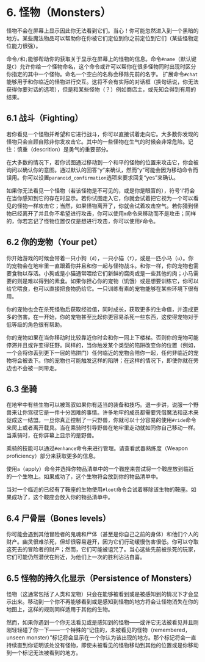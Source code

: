 # 6. 怪物（Monsters）

怪物不会在屏幕上显示因此你无法看到它们。当心！你可能忽然进入到一个黑暗的地方。某些魔法物品可以帮助你在你被它们定位到你之前定位到它们（某些怪物定位能力很强）。

命令`/`和`;`能够帮助你的获取关于显示在屏幕上的怪物的信息。命令`#name`（默认键是`C`）允许你给一个怪物命名，这个命令或许可以帮你在很多怪物同时出现时区分你指定的其中一个怪物。命名一个空白的名称会移除先前的名字。
扩展命令`#chat`能够用于和你临近的怪物进行交互。这将不会有实际的对话框（换句话说，你无法获得你要对话的选项），但是和某些怪物（？）例如商店主，或先知会得到有用的结果。

## 6.1 战斗（Fighting）

若你看见一个怪物并希望和它进行战斗，你可以直接试着走向它。大多数你发现的怪物只会自顾自除非你发攻击它。其中的一些怪物在生气的时候会非常危险。记住：慎重（descrition）是勇气的重要部分。

在大多数的情况下，若你试图通过移动到一个和平的怪物的位置来攻击它，你会被询问以确认你的意图。通过默认的回答“y”来确认，然而“y”可能会因为移动命令而误用。你可以设置`paranoid_confirmation`选项来要求回复“yes”来确认。

如果你无法看见一个怪物（若该怪物是不可见的，或是你是眼盲的），符号‘I’将会在当你感知到它的存在时显示。若你试图走入它，你就会试着把它视为一个可以看见的怪物一样攻击它；当然，如果怪物离开了，你就会试着攻击空气。若你猜到怪物已经离开了并且你不希望进行攻击，你可以使用`m`命令来移动而不是攻击；同样的，你若忘记了怪物位置仅仅是想进行攻击，你可以使用`F`命令。

## 6.2 你的宠物（Your pet）

你开始游戏的时候会带着一只小狗（`d`），一只小猫（`f`），或是一匹小马（`u`）。你的宠物会在地牢里一直跟着你并且和你一起与怪物战斗。和你一样，你的宠物也需要食物以存活。小狗或是小猫通常喂给它们新鲜的腐肉或是一些其他的肉；小马需要的则是难以得到的素食。如果你担心你的宠物（饥饿）或是想要训练它，你可以给它喂食，也可以直接把食物扔给它。一只训练有素的宠物能够在某些环境下很有用。

你的宠物也会在杀死怪物后获取经验值，同时成长，获取更多的生命值，并造成更多的伤害。在一开始，你的宠物甚至比起你更容易杀死一些东西，这使得宠物对于低等级的角色很有帮助。

你的宠物如果在当你移动时比较靠近你时会和你一同上下楼梯。否则你的宠物可能停滞并且或许变得狂野。同样的，当你触发某个类型的陷阱改变你的位置（例如，一个会将你丢到更下一层的陷阱门）任何临近的宠物会陪你一起，任何非临近的宠物将会被丢下。你的宠物也可能触发这样的陷阱；在这样的情况下，即使你就在旁边也不会被一同带走。

## 6.3 坐骑

在地牢中有些生物可以被驾驭如果你有适当的装备和技巧。退一步讲，说服一个野兽来让你驾驭它是一件十分困难的事情。许多地牢的成员都需要凭借魔法和巫术来促成这一结盟。一旦你真正控制了一只野兽，你就可以十分容易的使用`#ride`命令来爬上或者离开载具。当在乘骑时引导野兽在地牢里走动就如同你自己移动一样。当乘骑时，在你屏幕上显示的是野兽。

乘骑的技能可以通过`#enhance`命令来进行管理。请查看武器熟练度（Weapon proficiency）部分来获取更多的信息。

使用`a`（apply）命令并选择你物品清单中的一个鞍座来尝试将一个鞍座放到临近的一个生物上。如果成功了，这个生物将会放到你的物品清单中。

当对一个临近的已经有了鞍座的生物使用`#loot`命令会试着移除该生物的鞍座。如果成功了，这个鞍座会放入你的物品清单中。

## 6.4 尸骨层（Bones levels）

你可能会遇到其他冒险者的鬼魂和尸体（甚至是你自己之前的身体）和他们个人的财产。幽灵很难杀死，但却很容易避开，因为它们行动缓慢伤害很低。你可以夺取这死去的冒险者的财产；然而，它们可能被诅咒了。当心这些先前被杀死的玩家，它们可能仍然潜伏在附近，为他们上一次的胜利沾沾自喜。

## 6.5 怪物的持久化显示（Persistence of Monsters）

怪物（这通常包括了人类和宠物）只会在能够被看到或是被感知到的情况下才会显示出来。移动到一个你不再能够看到或是感知到怪物的地方将会让怪物消失在你的地图上，这样的规则同样适用于其他的生物。

然而，如果你遇到一个你无法看见或是感知到的怪物——或许它无法被看见并且刚刚轻轻碰了你一下——一个特殊的“记住的，未被看见的怪物（remembered，unseen monster）”标记将会显示在一个你认为该出现的地方。那个标记将会一直持续直到你证明该处没有怪物，即使未被看见的怪物移动到其他的位置或是你移动到一个标记无法被看到的地方。
